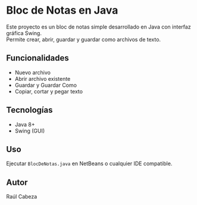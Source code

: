 # Bloc de Notas en Java

Este proyecto es un bloc de notas simple desarrollado en Java con interfaz gráfica Swing.  
Permite crear, abrir, guardar y guardar como archivos de texto.

## Funcionalidades
- Nuevo archivo
- Abrir archivo existente
- Guardar y Guardar Como
- Copiar, cortar y pegar texto

## Tecnologías
- Java 8+
- Swing (GUI)

## Uso
Ejecutar `BlocDeNotas.java` en NetBeans o cualquier IDE compatible.

## Autor
Raúl Cabeza
